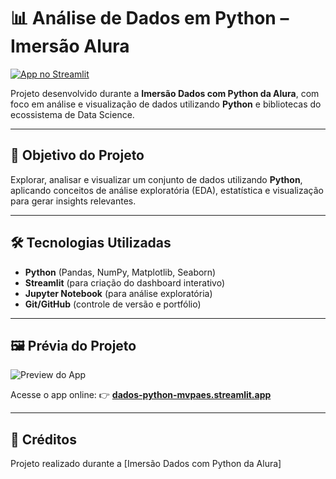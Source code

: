 # 📊 Análise de Dados em Python – Imersão Alura

[![App no Streamlit](https://img.shields.io/badge/Streamlit-App%20Online-brightgreen)](https://dados-python-mvpaes.streamlit.app/)

Projeto desenvolvido durante a **Imersão Dados com Python da Alura**, com foco em análise e visualização de dados utilizando **Python** e bibliotecas do ecossistema de Data Science.

---

## 🎯 Objetivo do Projeto

Explorar, analisar e visualizar um conjunto de dados utilizando **Python**, aplicando conceitos de análise exploratória (EDA), estatística e visualização para gerar insights relevantes.

---

## 🛠 Tecnologias Utilizadas

- **Python** (Pandas, NumPy, Matplotlib, Seaborn)  
- **Streamlit** (para criação do dashboard interativo)  
- **Jupyter Notebook** (para análise exploratória)  
- **Git/GitHub** (controle de versão e portfólio)

---

## 🖼 Prévia do Projeto

![Preview do App](./assets/demo.gif)

Acesse o app online: 👉 **[dados-python-mvpaes.streamlit.app](https://dados-python-mvpaes.streamlit.app/)**

---

## 📌 Créditos

Projeto realizado durante a [Imersão Dados com Python da Alura]
